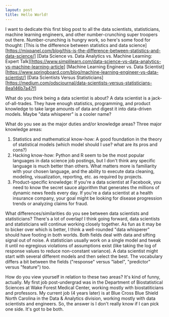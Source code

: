 ```yaml
---
layout: post
title: Hello World!
---
```


I want to dedicate this first blog post to all the data scientists, statisticians, machine learning engineers, and other number-crunching super troopers out there. Number-crunching is hungry work, so here's some food for thought:
[This is the difference between statistics and data science][https://mixpanel.com/blog/this-is-the-difference-between-statistics-and-data-science/]
[Data Science vs. Data Analytics vs. Machine Learning: Expert Talk][https://www.simplilearn.com/data-science-vs-data-analytics-vs-machine-learning-article]
[Machine Learning Engineer vs. Data Scientist][https://www.springboard.com/blog/machine-learning-engineer-vs-data-scientist/]
[Data Scientists Versus Statisticians][https://medium.com/odscjournal/data-scientists-versus-statisticians-8ea146b7a47f]

What do you think being a data scientist is about?
A data scientist is a jack-of-all-trades. They have enough statistics, programming, and product knowledge to take large amounts of data and digest it into data-driven models. Maybe "data whisperer" is a cooler name?

What do you see as the major duties and/or knowledge areas?
Three major knowledge areas:
1. Statistics and mathematical know-how: A good foundation in the theory of statistical models (which model should I use? what are its pros and cons?)
2. Hacking know-how: Python and R seem to be the most popular languages in data science job postings, but I don't think any specific language is much better than others. What matters more is familiarity with your chosen language, and the ability to execute data cleaning, modeling, visualization, reporting, etc. as required by projects.
3. Product-specific knowledge: If you're a data scientist at Facebook, you need to know the secret sauce algorithm that generates the millions of dynamic news feeds every day. If you're a data scientist at a health insurance company, your goal might be looking for disease progression trends or analyzing claims for fraud.

What differences/similarities do you see between data scientists and statisticians?
There's a lot of overlap! I think going forward, data scientists and statisticians will continue working closely together. As fun as it may be to bicker over which is better, I think a well-rounded "data whisperer" should have footing in both worlds. Both fields deal with data and sifting signal out of noise. A statistician usually work on a single model and tweak it until no egregious violations of assumptions exist (like taking the log of response values to reduce non-constant variance). A data scientist might start with several different models and then select the best. The vocabulary differs a bit between the fields ("response" versus "label", "predictor" versus "feature") too.

How do you view yourself in relation to these two areas?
It's kind of funny, actually. My first job post-undergrad was in the Department of Biostatistical Sciences at Wake Forest Medical Center, working mostly with biostatiticians and professors. My current job (4 years later) is at Blue Cross Blue Shield North Carolina in the Data & Analytics division, working mostly with data scientists and engineers. So, the answer is I don't really know if I can pick one side. It's got to be both.
